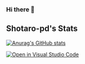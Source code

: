 ### Hi there 👋

## Shotaro-pd's Stats
[![Anurag's GitHub stats](https://github-readme-stats.vercel.app/api?username=shotaro-pd&theme=prussian)](https://github.com/anuraghazra/github-readme-stats)

[![Open in Visual Studio Code](https://open.vscode.dev/badges/open-in-vscode.svg)](https://open.vscode.dev/organization/repository)


<!--
**shotaro-pd/shotaro-pd** is a ✨ _special_ ✨ repository because its `README.md` (this file) appears on your GitHub profile.

Here are some ideas to get you started:

- 🔭 I’m currently working on ...
- 🌱 I’m currently learning ...
- 👯 I’m looking to collaborate on ...
- 🤔 I’m looking for help with ...
- 💬 Ask me about ...
- 📫 How to reach me: ...
- 😄 Pronouns: ...
- ⚡ Fun fact: ...
-->
